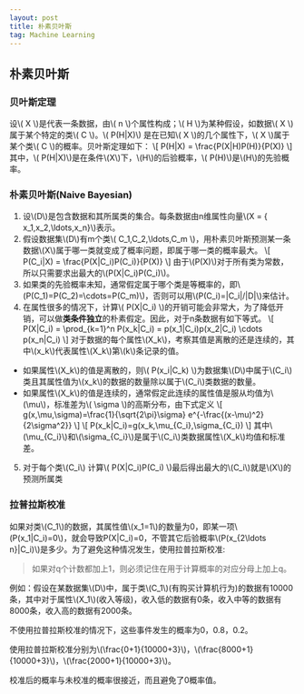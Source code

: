 ```yaml
---
layout: post
title: 朴素贝叶斯
tag: Machine Learning
---
```

## 朴素贝叶斯
### 贝叶斯定理
设\\( X \\)是代表一条数据，由\\( n \\)个属性构成；\\( H \\)为某种假设，如数据\\( X \\)属于某个特定的类\\( C \\)。\\( P(H\|X)\\) 是在已知\\( X \\)的几个属性下，\\( X \\)属于某个类\\( C \\)的概率。贝叶斯定理如下：
\\[ P(H\|X) =  \frac{P(X\|H)P(H)}{P(X)} \\]
其中，\\( P(H\|X)\\)是在条件\\(X\\)下，\\(H\\)的后验概率，\\( P(H)\\)是\\(H\\)的先验概率。
### 朴素贝叶斯(Naive Bayesian)
1. 设\\(D\\)是包含数据和其所属类的集合。每条数据由n维属性向量\\(X = \{ x_1,x_2,\ldots,x_n\}\\)表示。
2. 假设数据集\\(D\\)有m个类\\( C_1,C_2,\ldots,C_m \\)，用朴素贝叶斯预测某一条数据\\(X\\)属于哪一类就变成了概率问题，即属于哪一类的概率最大。
\\[ P(C_i\|X) =  \frac{P(X\|C_i)P(C_i)}{P(X)} \\]
由于\\(P(X)\\)对于所有类为常数，所以只需要求出最大的\\(P(X\|C_i)P(C_i)\\)。
3. 如果类的先验概率未知，通常假定属于哪个类是等概率的，即\\(P(C_1)=P(C_2)=\cdots=P(C_m)\\)，否则可以用\\(P(C_i)=\|C_i\|/\|D\|\\)来估计。
4. 在属性很多的情况下，计算\\( P(X\|C_i) \\)的开销可能会非常大，为了降低开销，可以做**类条件独立**的朴素假定。因此，对于n条数据有如下等式。
\\[ P(X\|C_i) = \prod_{k=1}^n P(x_k\|C_i) = p(x_1\|C_i)p(x_2\|C_i) \cdots p(x_n\|C_i) \\]
对于数据的每个属性\\(X_k\\)，考察其值是离散的还是连续的，其中\\(x_k\\)代表属性\\(X_k\\)第\\(k\\)条记录的值。
* 如果属性\\(X_k\\)的值是离散的，则\\( P(x_i\|C_k) \\)为数据集\\(D\\)中属于\\(C_i\\)类且其属性值为\\(x_k\\)的数据的数量除以属于\\(C_i\\)类数据的数量。
* 如果属性\\(X_k\\)的值是连续的，通常假定此连续的属性值是服从均值为\\(\mu\\)，标准差为\\( \sigma \\)的高斯分布，由下式定义
\\[ g(x,\mu,\sigma)=\frac{1}{\sqrt{2\pi}\sigma} e^{-\frac{(x-\mu)^2}{2\sigma^2}} \\]
\\[ P(x_k\|C_i)=g(x_k,\mu_{C_i},\sigma_{C_i}) \\]
其中\\(\mu_{C_i}\\)和\\(\sigma_{C_i}\\)是属于\\(C_i\\)类数据属性\\(X_k\\)均值和标准差。
5. 对于每个类\\(C_i\\) 计算\\( P(X\|C_i)P(C_i) \\)最后得出最大的\\(C_i\\)就是\\(X\\)的预测所属类

### 拉普拉斯校准
如果对类\\(C_1\\)的数据，其属性值\\(x_1=1\\)的数量为0，即某一项\\(P(x_1\|C_i)=0\\)，就会导致P(X\|C_i)=0，不管其它后验概率\\(P(x_{2\ldots n}\|C_i)\\)是多少。为了避免这种情况发生，使用拉普拉斯校准:
> 如果对q个计数都加上1，则必须记住在用于计算概率的对应分母上加上q。

例如：假设在某数据集\\(D\\)中，属于类\\(C_1\\)(有购买计算机行为)的数据有10000条，其中对于属性\\(X_1\\)(收入等级)，收入低的数据有0条，收入中等的数据有8000条，收入高的数据有2000条。

不使用拉普拉斯校准的情况下，这些事件发生的概率为0，0.8，0.2。

使用拉普拉斯校准分别为\\(\frac{0+1}{10000+3}\\)，\\(\frac{8000+1}{10000+3}\\)，\\(\frac{2000+1}{10000+3}\\)。

校准后的概率与未校准的概率很接近，而且避免了0概率值。